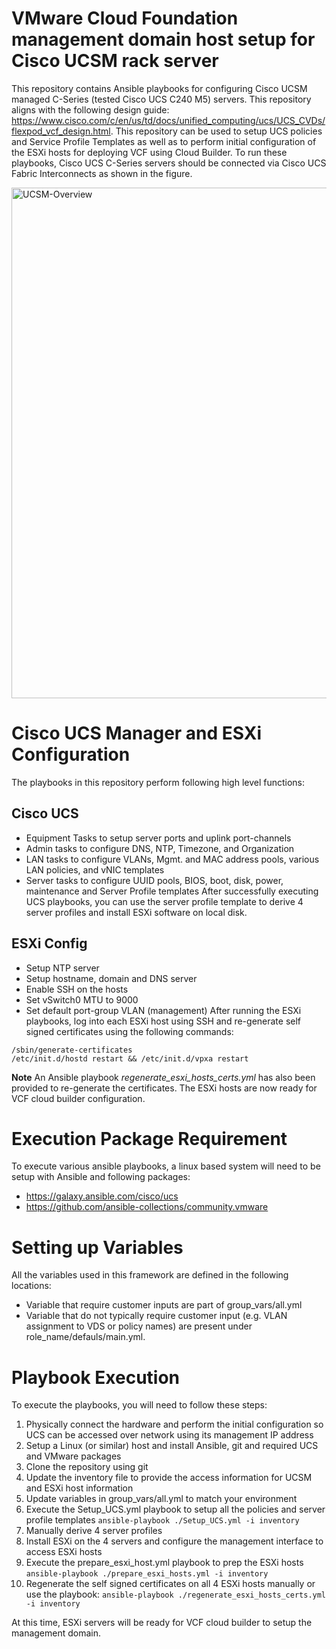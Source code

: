 # VMware Cloud Foundation management domain host setup for Cisco UCSM rack server
This repository contains Ansible playbooks for configuring Cisco UCSM managed C-Series (tested Cisco UCS C240 M5) servers. This repository aligns with the following design guide: https://www.cisco.com/c/en/us/td/docs/unified_computing/ucs/UCS_CVDs/flexpod_vcf_design.html. This repository can be used to setup UCS policies and Service Profile Templates as well as to perform initial configuration of the ESXi hosts for deploying VCF using Cloud Builder. To run these playbooks, Cisco UCS C-Series servers should be connected via Cisco UCS Fabric Interconnects as shown in the figure.

<img width="817" alt="UCSM-Overview" src="https://user-images.githubusercontent.com/89957595/206741425-320d7c90-cd1a-473b-bd8f-6ded1ed08fd4.png">

# Cisco UCS Manager and ESXi Configuration
The playbooks in this repository perform following high level functions:
## Cisco UCS
- Equipment Tasks to setup server ports and uplink port-channels
- Admin tasks to configure DNS, NTP, Timezone, and Organization
- LAN tasks to configure VLANs, Mgmt. and MAC address pools, various LAN policies, and vNIC templates
- Server tasks to configure UUID pools, BIOS, boot, disk, power, maintenance and Server Profile templates
After successfully executing UCS playbooks, you can use the server profile template to derive 4 server profiles and install ESXi software on local disk.
## ESXi Config
- Setup NTP server
- Setup hostname, domain and DNS server
- Enable SSH on the hosts
- Set vSwitch0 MTU to 9000
- Set default port-group VLAN (management)
After running the ESXi playbooks, log into each ESXi host using SSH and re-generate self signed certificates using the following commands:
```
/sbin/generate-certificates
/etc/init.d/hostd restart && /etc/init.d/vpxa restart
```
__Note__ An Ansible playbook _regenerate_esxi_hosts_certs.yml_ has also been provided to re-generate the certificates. 
The ESXi hosts are now ready for VCF cloud builder configuration. 

# Execution Package Requirement
To execute various ansible playbooks, a linux based system will need to be setup with Ansible and following packages:
- https://galaxy.ansible.com/cisco/ucs
- https://github.com/ansible-collections/community.vmware 

# Setting up Variables
All the variables used in this framework are defined in the following locations:
- Variable that require customer inputs are part of group_vars/all.yml
- Variable that do not typically require customer input (e.g. VLAN assignment to VDS or policy names) are present under role_name/defauls/main.yml.

# Playbook Execution
To execute the playbooks, you will need to follow these steps:
1. Physically connect the hardware and perform the initial configuration so UCS can be accessed over network using its management IP address
2. Setup a Linux (or similar) host and install Ansible, git and required UCS and VMware packages
3. Clone the repository using git
4. Update the inventory file to provide the access information for UCSM and ESXi host information
5. Update variables in group_vars/all.yml to match your environment
6. Execute the Setup_UCS.yml playbook to setup all the policies and server profile templates `ansible-playbook ./Setup_UCS.yml -i inventory`
7. Manually derive 4 server profiles
8. Install ESXi on the 4 servers and configure the management interface to access ESXi hosts
9. Execute the prepare_esxi_host.yml playbook to prep the ESXi hosts `ansible-playbook ./prepare_esxi_hosts.yml -i inventory`
10. Regenerate the self signed certificates on all 4 ESXi hosts manually or use the playbook: `ansible-playbook ./regenerate_esxi_hosts_certs.yml -i inventory`

At this time, ESXi servers will be ready for VCF cloud builder to setup the management domain. 
